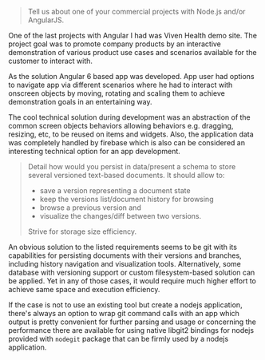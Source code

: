 > Tell us about one of your commercial projects with Node.js and/or AngularJS.

One of the last projects with Angular I had was Viven Health demo site. The project goal was to promote company products by an interactive demonstration of various product use cases and scenarios available for the customer to interact with.

As the solution Angular 6 based app was developed. App user had options to navigate app via different scenarios where he had to interact with onscreen objects by moving, rotating and scaling them to achieve demonstration goals in an entertaining way.

The cool technical solution during development was an abstraction of the common screen objects behaviors allowing behaviors e.g. dragging, resizing, etc, to be reused on items and widgets.
Also, the application data was completely handled by firebase which is also can be considered an interesting technical option for an app development.


> Detail how would you persist in data/present a schema to store several versioned text-based documents. It should allow to:
> - save a version representing a document state
> - keep the versions list/document history for browsing
> - browse a previous version and
> - visualize the changes/diff between two versions.
>
> Strive for storage size efficiency.

An obvious solution to the listed requirements seems to be git with its capabilities for persisting documents with their versions and branches, including history navigation and visualization tools. Alternatively, some database with versioning support or custom filesystem-based solution can be applied. Yet in any of those cases, it would require much higher effort to achieve same space and execution efficiency.

If the case is not to use an existing tool but create a nodejs application, there's always an option to wrap git command calls with an app which output is pretty convenient for further parsing and usage or concerning the performance there are available for using native libgit2 bindings for nodejs provided with `nodegit` package that can be firmly used by a nodejs application.
